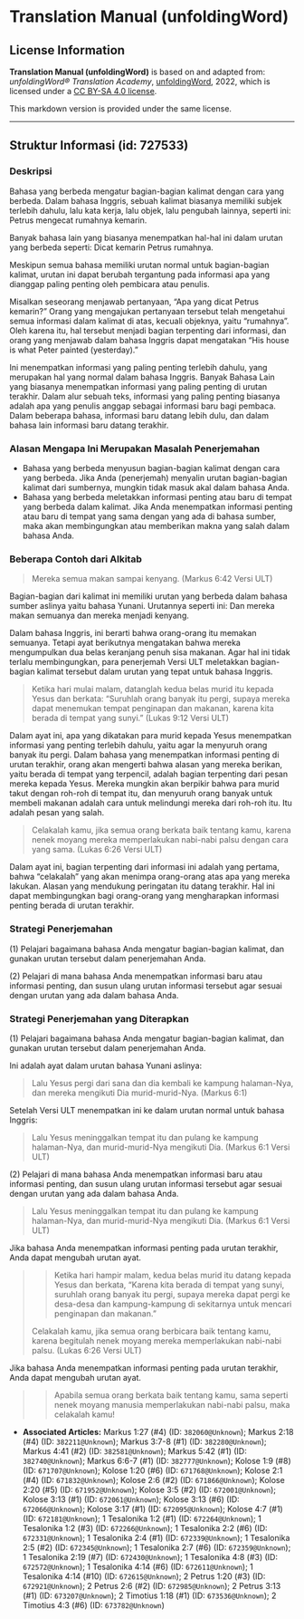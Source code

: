# Translation Manual (unfoldingWord)

## License Information

**Translation Manual (unfoldingWord)** is based on and adapted from: _unfoldingWord® Translation Academy_, [unfoldingWord](https://unfoldingword.org/utw), 2022, which is licensed under a [CC BY-SA 4.0 license](https://creativecommons.org/licenses/by-sa/4.0/legalcode.en).

This markdown version is provided under the same license.



--------------------------------

## Struktur Informasi (id: 727533)

### Deskripsi

Bahasa yang berbeda mengatur bagian\-bagian kalimat dengan cara yang berbeda. Dalam bahasa Inggris, sebuah kalimat biasanya memiliki subjek terlebih dahulu, lalu kata kerja, lalu objek, lalu pengubah lainnya, seperti ini: Petrus mengecat rumahnya kemarin.

Banyak bahasa lain yang biasanya menempatkan hal\-hal ini dalam urutan yang berbeda seperti: Dicat kemarin Petrus rumahnya.

Meskipun semua bahasa memiliki urutan normal untuk bagian\-bagian kalimat, urutan ini dapat berubah tergantung pada informasi apa yang dianggap paling penting oleh pembicara atau penulis.

Misalkan seseorang menjawab pertanyaan, “Apa yang dicat Petrus kemarin?” Orang yang mengajukan pertanyaan tersebut telah mengetahui semua informasi dalam kalimat di atas, kecuali objeknya, yaitu “rumahnya”. Oleh karena itu, hal tersebut menjadi bagian terpenting dari informasi, dan orang yang menjawab dalam bahasa Inggris dapat mengatakan “His house is what Peter painted (yesterday).”

Ini menempatkan informasi yang paling penting terlebih dahulu, yang merupakan hal yang normal dalam bahasa Inggris. Banyak Bahasa Lain yang biasanya menempatkan informasi yang paling penting di urutan terakhir. Dalam alur sebuah teks, informasi yang paling penting biasanya adalah apa yang penulis anggap sebagai informasi baru bagi pembaca. Dalam beberapa bahasa, informasi baru datang lebih dulu, dan dalam bahasa lain informasi baru datang terakhir.

### Alasan Mengapa Ini Merupakan Masalah Penerjemahan

* Bahasa yang berbeda menyusun bagian\-bagian kalimat dengan cara yang berbeda. Jika Anda (penerjemah) menyalin urutan bagian\-bagian kalimat dari sumbernya, mungkin tidak masuk akal dalam bahasa Anda.
* Bahasa yang berbeda meletakkan informasi penting atau baru di tempat yang berbeda dalam kalimat. Jika Anda menempatkan informasi penting atau baru di tempat yang sama dengan yang ada di bahasa sumber, maka akan membingungkan atau memberikan makna yang salah dalam bahasa Anda.

### Beberapa Contoh dari Alkitab

> Mereka semua makan sampai kenyang. (Markus 6:42 Versi ULT)

Bagian\-bagian dari kalimat ini memiliki urutan yang berbeda dalam bahasa sumber aslinya yaitu bahasa Yunani. Urutannya seperti ini: Dan mereka makan semuanya dan mereka menjadi kenyang.

Dalam bahasa Inggris, ini berarti bahwa orang\-orang itu memakan semuanya. Tetapi ayat berikutnya mengatakan bahwa mereka mengumpulkan dua belas keranjang penuh sisa makanan. Agar hal ini tidak terlalu membingungkan, para penerjemah Versi ULT meletakkan bagian\-bagian kalimat tersebut dalam urutan yang tepat untuk bahasa Inggris.

> Ketika hari mulai malam, datanglah kedua belas murid itu kepada Yesus dan berkata: “Suruhlah orang banyak itu pergi, supaya mereka dapat menemukan tempat penginapan dan makanan, karena kita berada di tempat yang sunyi.” (Lukas 9:12 Versi ULT)

Dalam ayat ini, apa yang dikatakan para murid kepada Yesus menempatkan informasi yang penting terlebih dahulu, yaitu agar Ia menyuruh orang banyak itu pergi. Dalam bahasa yang menempatkan informasi penting di urutan terakhir, orang akan mengerti bahwa alasan yang mereka berikan, yaitu berada di tempat yang terpencil, adalah bagian terpenting dari pesan mereka kepada Yesus. Mereka mungkin akan berpikir bahwa para murid takut dengan roh\-roh di tempat itu, dan menyuruh orang banyak untuk membeli makanan adalah cara untuk melindungi mereka dari roh\-roh itu. Itu adalah pesan yang salah.

> Celakalah kamu, jika semua orang berkata baik tentang kamu, karena nenek moyang mereka memperlakukan nabi\-nabi palsu dengan cara yang sama. (Lukas 6:26 Versi ULT)

Dalam ayat ini, bagian terpenting dari informasi ini adalah yang pertama, bahwa “celakalah” yang akan menimpa orang\-orang atas apa yang mereka lakukan. Alasan yang mendukung peringatan itu datang terakhir. Hal ini dapat membingungkan bagi orang\-orang yang mengharapkan informasi penting berada di urutan terakhir.

### Strategi Penerjemahan

(1\) Pelajari bagaimana bahasa Anda mengatur bagian\-bagian kalimat, dan gunakan urutan tersebut dalam penerjemahan Anda.

(2\) Pelajari di mana bahasa Anda menempatkan informasi baru atau informasi penting, dan susun ulang urutan informasi tersebut agar sesuai dengan urutan yang ada dalam bahasa Anda.

### Strategi Penerjemahan yang Diterapkan

(1\) Pelajari bagaimana bahasa Anda mengatur bagian\-bagian kalimat, dan gunakan urutan tersebut dalam penerjemahan Anda.

Ini adalah ayat dalam urutan bahasa Yunani aslinya:

> Lalu Yesus pergi dari sana dan dia kembali ke kampung halaman\-Nya, dan mereka mengikuti Dia murid\-murid\-Nya. (Markus 6:1\)

Setelah Versi ULT menempatkan ini ke dalam urutan normal untuk bahasa Inggris:

> Lalu Yesus meninggalkan tempat itu dan pulang ke kampung halaman\-Nya, dan murid\-murid\-Nya mengikuti Dia. (Markus 6:1 Versi ULT)

(2\) Pelajari di mana bahasa Anda menempatkan informasi baru atau informasi penting, dan susun ulang urutan informasi tersebut agar sesuai dengan urutan yang ada dalam bahasa Anda.

> Lalu Yesus meninggalkan tempat itu dan pulang ke kampung halaman\-Nya, dan murid\-murid\-Nya mengikuti Dia. (Markus 6:1 Versi ULT)

Jika bahasa Anda menempatkan informasi penting pada urutan terakhir, Anda dapat mengubah urutan ayat.

> > Ketika hari hampir malam, kedua belas murid itu datang kepada Yesus dan berkata, “Karena kita berada di tempat yang sunyi, suruhlah orang banyak itu pergi, supaya mereka dapat pergi ke desa\-desa dan kampung\-kampung di sekitarnya untuk mencari penginapan dan makanan.”
> 
> Celakalah kamu, jika semua orang berbicara baik tentang kamu, karena begitulah nenek moyang mereka memperlakukan nabi\-nabi palsu. (Lukas 6:26 Versi ULT)

Jika bahasa Anda menempatkan informasi penting pada urutan terakhir, Anda dapat mengubah urutan ayat.

> > Apabila semua orang berkata baik tentang kamu, sama seperti nenek moyang manusia memperlakukan nabi\-nabi palsu, maka celakalah kamu!

* **Associated Articles:** Markus 1:27 (#4) (ID: `382060@Unknown`); Markus 2:18 (#4) (ID: `382211@Unknown`); Markus 3:7-8 (#1) (ID: `382280@Unknown`); Markus 4:41 (#2) (ID: `382581@Unknown`); Markus 5:42 (#1) (ID: `382740@Unknown`); Markus 6:6-7 (#1) (ID: `382777@Unknown`); Kolose 1:9 (#8) (ID: `671707@Unknown`); Kolose 1:20 (#6) (ID: `671768@Unknown`); Kolose 2:1 (#4) (ID: `671832@Unknown`); Kolose 2:6 (#2) (ID: `671866@Unknown`); Kolose 2:20 (#5) (ID: `671952@Unknown`); Kolose 3:5 (#2) (ID: `672001@Unknown`); Kolose 3:13 (#1) (ID: `672061@Unknown`); Kolose 3:13 (#6) (ID: `672066@Unknown`); Kolose 3:17 (#1) (ID: `672095@Unknown`); Kolose 4:7 (#1) (ID: `672181@Unknown`); 1 Tesalonika 1:2 (#1) (ID: `672264@Unknown`); 1 Tesalonika 1:2 (#3) (ID: `672266@Unknown`); 1 Tesalonika 2:2 (#6) (ID: `672331@Unknown`); 1 Tesalonika 2:4 (#1) (ID: `672339@Unknown`); 1 Tesalonika 2:5 (#2) (ID: `672345@Unknown`); 1 Tesalonika 2:7 (#6) (ID: `672359@Unknown`); 1 Tesalonika 2:19 (#7) (ID: `672430@Unknown`); 1 Tesalonika 4:8 (#3) (ID: `672572@Unknown`); 1 Tesalonika 4:14 (#6) (ID: `672611@Unknown`); 1 Tesalonika 4:14 (#10) (ID: `672615@Unknown`); 2 Petrus 1:20 (#3) (ID: `672921@Unknown`); 2 Petrus 2:6 (#2) (ID: `672985@Unknown`); 2 Petrus 3:13 (#1) (ID: `673207@Unknown`); 2 Timotius 1:18 (#1) (ID: `673536@Unknown`); 2 Timotius 4:3 (#6) (ID: `673782@Unknown`)

